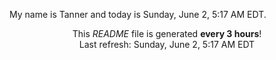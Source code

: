 My name is Tanner and today is Sunday, June 2, 5:17 AM EDT.

<p align="center">This <i>README</i> file is generated <b>every 3 hours</b>!</br>Last refresh: Sunday, June 2, 5:17 AM EDT<br /></p>
